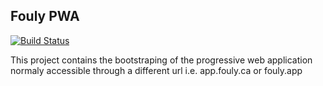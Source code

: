 ## Fouly PWA

[![Build Status](https://dev.azure.com/iskare/iskare-mono/_apis/build/status/fouly-pwa?branchName=master)](https://dev.azure.com/iskare/iskare-mono/_build/latest?definitionId=4&branchName=master)

This project contains the bootstraping of the progressive web application normaly accessible through a different url i.e. app.fouly.ca or fouly.app
